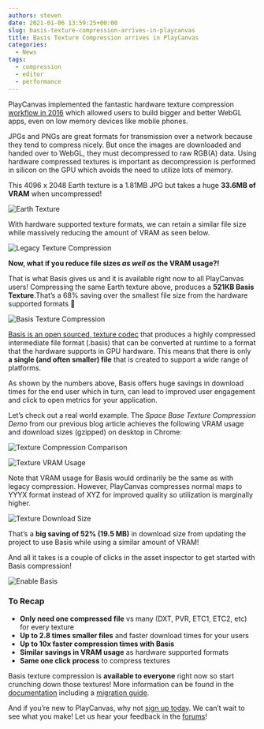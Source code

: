 ```yaml
---
authors: steven
date: 2021-01-06 13:59:25+00:00
slug: basis-texture-compression-arrives-in-playcanvas
title: Basis Texture Compression arrives in PlayCanvas
categories:
  - News
tags:
  - compression
  - editor
  - performance
---
```


PlayCanvas implemented the fantastic hardware texture compression [workflow in 2016](https://blog.playcanvas.com/webgl-texture-compression-made-easy/#more-2426) which allowed users to build bigger and better WebGL apps, even on low memory devices like mobile phones.

JPGs and PNGs are great formats for transmission over a network because they tend to compress nicely. But once the images are downloaded and handed over to WebGL, they must decompressed to raw RGB(A) data. Using hardware compressed textures is important as decompression is performed in silicon on the GPU which avoids the need to utilize lots of memory.

This 4096 x 2048 Earth texture is a 1.81MB JPG but takes a huge **33.6MB of VRAM** when uncompressed!

![Earth Texture](/img/texture-earth.jpg)

With hardware supported texture formats, we can retain a similar file size while massively reducing the amount of VRAM as seen below.

![Legacy Texture Compression](/img/editor-legacy-texture-compression.png)

**Now, what if you reduce file sizes _as well as_ the VRAM usage?!**

That is what Basis gives us and it is available right now to all PlayCanvas users! Compressing the same Earth texture above, produces a **521KB Basis Texture**.That’s a 68% saving over the smallest file size from the hardware supported formats 💪

![Basis Texture Compression](/img/editor-basis-texture-compression.png)

[Basis is an open sourced, texture codec](https://github.com/BinomialLLC/basis_universal) that produces a highly compressed intermediate file format (.basis) that can be converted at runtime to a format that the hardware supports in GPU hardware. This means that there is only **a single (and often smaller) file** that is created to support a wide range of platforms.

As shown by the numbers above, Basis offers huge savings in download times for the end user which in turn, can lead to improved user engagement and click to open metrics for your application.

Let’s check out a real world example. The _Space Base Texture Compression Demo_ from our previous blog article achieves the following VRAM usage and download sizes (gzipped) on desktop in Chrome:

![Texture Compression Comparison](/img/texture-compression-comparison.jpg)

![Texture VRAM Usage](/img/texture-vram-usage.png)

Note that VRAM usage for Basis would ordinarily be the same as with legacy compression. However, PlayCanvas compresses normal maps to YYYX format instead of XYZ for improved quality so utilization is marginally higher.

![Texture Download Size](/img/texture-download-size.png)

That’s a **big saving of 52% (19.5 MB)** in download size from updating the project to use Basis while using a similar amount of VRAM!

And all it takes is a couple of clicks in the asset inspector to get started with Basis compression!

![Enable Basis](/img/editor-enable-basis.gif)

### To Recap

- **Only need one compressed file** vs many (DXT, PVR, ETC1, ETC2, etc) for every texture
- **Up to 2.8 times smaller files** and faster download times for your users
- **Up to 10x faster compression times with Basis**
- **Similar savings in VRAM usage** as hardware supported formats
- **Same one click process** to compress textures

Basis texture compression is **available to everyone** right now so start crunching down those textures! More information can be found in the [documentation](https://developer.playcanvas.com/user-manual/assets/textures/texture-compression/) including a [migration guide](https://developer.playcanvas.com/user-manual/assets/textures/texture-compression/#migrating-from-legacy-to-basis-texture-compression).

And if you’re new to PlayCanvas, why not [sign up today](https://playcanvas.com/). We can’t wait to see what you make! Let us hear your feedback in the [forums](https://forum.playcanvas.com/)!
